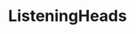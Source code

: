 ---
title: ListeningHeads
crosslinks:
- indieheads
- popheads
- youtubot
- youtubefactsbot
- hiphopheads
- Music
- gamerghazi
- FrankOcean
- u_imguralbumbot
- KendrickLamar
- TuneClash
- Kanye
- hhh
- JulienBaker
- bestof
- europe
- Games
- edm
- theavalanches
- deathgrips
---